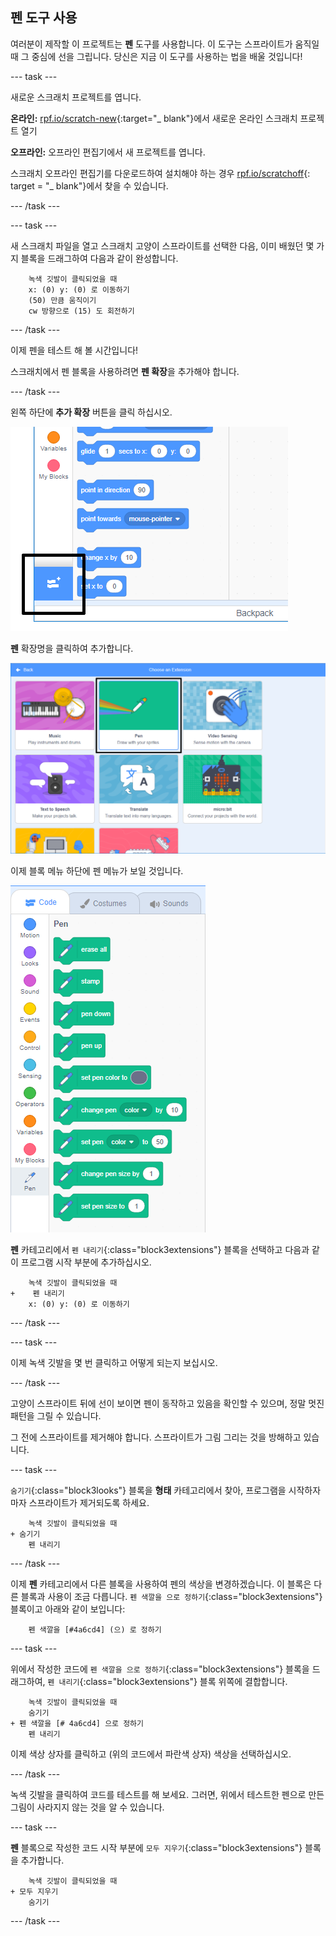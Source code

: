 ## 펜 도구 사용

여러분이 제작할 이 프로젝트는 **펜** 도구를 사용합니다. 이 도구는 스프라이트가 움직일 때 그 중심에 선을 그립니다. 당신은 지금 이 도구를 사용하는 법을 배울 것입니다!

\--- task \---

새로운 스크래치 프로젝트를 엽니다.

**온라인:** [rpf.io/scratch-new](http://rpf.io/scratch-new){:target="_ blank"}에서 새로운 온라인 스크래치 프로젝트 열기

**오프라인:** 오프라인 편집기에서 새 프로젝트를 엽니다.

스크래치 오프라인 편집기를 다운로드하여 설치해야 하는 경우 [rpf.io/scratchoff](http://rpf.io/scratchoff){: target = "_ blank"}에서 찾을 수 있습니다.

\--- /task \---

\--- task \---

새 스크래치 파일을 열고 스크래치 고양이 스프라이트를 선택한 다음, 이미 배웠던 몇 가지 블록을 드래그하여 다음과 같이 완성합니다.

```blocks3
    녹색 깃발이 클릭되었을 때
    x: (0) y: (0) 로 이동하기
    (50) 만큼 움직이기
    cw 방향으로 (15) 도 회전하기
```

\--- /task \---

이제 펜을 테스트 해 볼 시간입니다!

스크래치에서 펜 블록을 사용하려면 **펜 확장**을 추가해야 합니다.

\--- /task \---

왼쪽 하단에 **추가 확장** 버튼을 클릭 하십시오.

![강조된 확장 버튼 추가](images/add-extension-annotated.png)

**펜** 확장명을 클릭하여 추가합니다.

![강조 표시된 펜 확장](images/click-pen-annotated.png)

이제 블록 메뉴 하단에 펜 메뉴가 보일 것입니다.

![펜 확장 블록](images/pen-extension-blocks.png)

**펜** 카테고리에서 `펜 내리기`{:class="block3extensions"} 블록을 선택하고 다음과 같이 프로그램 시작 부분에 추가하십시오.

```blocks3
    녹색 깃발이 클릭되었을 때
+    펜 내리기
    x: (0) y: (0) 로 이동하기
```

\--- /task \---

\--- task \---

이제 녹색 깃발을 몇 번 클릭하고 어떻게 되는지 보십시오.

\--- /task \---

고양이 스프라이트 뒤에 선이 보이면 펜이 동작하고 있음을 확인할 수 있으며, 정말 멋진 패턴을 그릴 수 있습니다.

그 전에 스프라이트를 제거해야 합니다. 스프라이트가 그림 그리는 것을 방해하고 있습니다.

\--- task \---

`숨기기`{:class="block3looks"} 블록을 **형태** 카테고리에서 찾아, 프로그램을 시작하자마자 스프라이트가 제거되도록 하세요.

```blocks3
    녹색 깃발이 클릭되었을 때
+ 숨기기
    펜 내리기
```

\--- /task \---

이제 **펜** 카테고리에서 다른 블록을 사용하여 펜의 색상을 변경하겠습니다. 이 블록은 다른 블록과 사용이 조금 다릅니다. `펜 색깔을 으로 정하기`{:class="block3extensions"} 블록이고 아래와 같이 보입니다:

```blocks3
    펜 색깔을 [#4a6cd4] (으) 로 정하기
```

\--- task \---

위에서 작성한 코드에 `펜 색깔을 으로 정하기`{:class="block3extensions"} 블록을 드래그하여, `펜 내리기`{:class="block3extensions"} 블록 위쪽에 결합합니다.

```blocks3
    녹색 깃발이 클릭되었을 때
    숨기기
+ 펜 색깔을 [# 4a6cd4] 으로 정하기
    펜 내리기
```

이제 색상 상자를 클릭하고 (위의 코드에서 파란색 상자) 색상을 선택하십시오.

\--- /task \---

녹색 깃발을 클릭하여 코드를 테스트를 해 보세요. 그러면, 위에서 테스트한 펜으로 만든 그림이 사라지지 않는 것을 알 수 있습니다.

\--- task \---

**펜** 블록으로 작성한 코드 시작 부분에 `모두 지우기`{:class="block3extensions"} 블록을 추가합니다.

```blocks3
    녹색 깃발이 클릭되었을 때
+ 모두 지우기
    숨기기
```

\--- /task \---